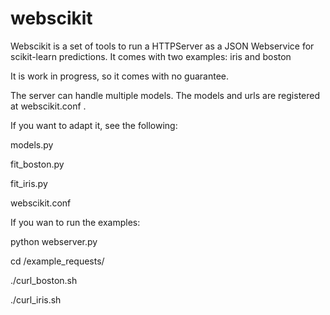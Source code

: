 # webscikit
Webscikit is a set of tools to run a HTTPServer as a JSON Webservice for scikit-learn predictions. It comes with two examples: iris and boston

It is work in progress, so it comes with no guarantee.

The server can handle multiple models. The models and urls are registered at webscikit.conf .


If you want to adapt it, see the following:

models.py

fit_boston.py

fit_iris.py

webscikit.conf


If you wan to run the examples:

 python webserver.py
 
cd /example_requests/

./curl_boston.sh

./curl_iris.sh
